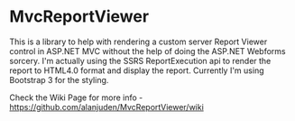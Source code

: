 # MvcReportViewer
This is a library to help with rendering a custom server Report Viewer control in ASP.NET MVC without the help of doing the ASP.NET Webforms sorcery. I'm actually using the SSRS ReportExecution api to render the report to HTML4.0 format and display the report. Currently I'm using Bootstrap 3 for the styling.

Check the Wiki Page for more info - https://github.com/alanjuden/MvcReportViewer/wiki
